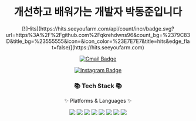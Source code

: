 <div align="center">
  <h1>개선하고 배워가는 개발자 박동준입니다</h1>
</div>
<div align="center">
[![Hits](https://hits.seeyoufarm.com/api/count/incr/badge.svg?url=https%3A%2F%2Fgithub.com%2Fqkrehdwns96&count_bg=%2379C83D&title_bg=%23555555&icon=&icon_color=%23E7E7E7&title=hits&edge_flat=false)](https://hits.seeyoufarm.com)
	
[![Gmail Badge](https://img.shields.io/badge/Gmail-D14836?style=flat&logo=Gmail&logoColor=white)](mailto:junzzamg9@gmail.com)

[![Instagram Badge](https://img.shields.io/badge/Instagram-E4405F?style=flat&logo=Instagram&logoColor=white)](https://www.instagram.com/dong_8_2_ya)
</div>
<div align=center>
	<h3>📚 Tech Stack 📚</h3>
	<p>✨ Platforms & Languages ✨</p>
</div>
<div align="center">
  <img src="https://img.shields.io/badge/Python-3766AB?style=flat-square&logo=Python&logoColor=white"/></a>
  <img src="https://img.shields.io/badge/Vue.js-4FC08D?style=flat-square&logo=Vue.js&logoColor=green"/>
  <img src="https://img.shields.io/badge/HTML5-E34F26?style=flat-square&logo=HTML5&logoColor=green"/>
  <img src="https://img.shields.io/badge/CSS3-1572B6?style=flat-square&logo=HTML5&logoColor=BLUE"/>
  <img src="https://img.shields.io/badge/Django-1A1928?style=flat-square&logo=Django&logoColor=green"/>
  <img src="https://img.shields.io/badge/JavaScript-F7DF1E?style=flat-square&logo=JavaScript&logoColor=yellow"/>
  <img src="https://img.shields.io/badge/Adobe Premiere Pro-9999FF?style=flat-square&logo=Adobe Premiere Pro&logoColor=white"/>
  <img src="https://img.shields.io/badge/React-61DAFB?style=flat-square&logo=React&logoColor=white"/>
</div>
